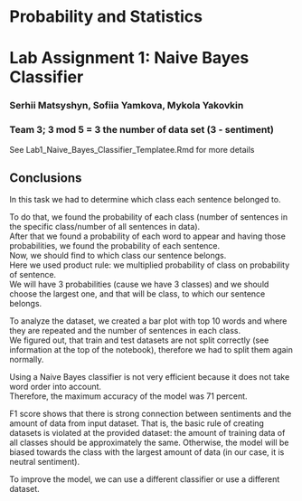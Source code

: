 # Probability and Statistics

# Lab Assignment 1: Naive Bayes Classifier

### Serhii Matsyshyn, Sofiia Yamkova, Mykola Yakovkin
### Team 3; 3 mod 5 = 3 the number of data set (3 - sentiment)

See Lab1_Naive_Bayes_Classifier_Templatee.Rmd for more details

## Conclusions
In this task we had to determine which class each sentence belonged to.  

To do that, we found the probability of each class (number of sentences in the specific class/number of all sentences in data).  
After that we found a probability of each word to appear and having those probabilities, we found the probability of each sentence.  
Now, we should find to which class our sentence belongs.  
Here we used product rule: we multiplied probability of class on probability of sentence.  
We will have 3 probabilities (cause we have 3 classes) and we should choose the largest one, and that will be class, to which our sentence belongs.  
  
To analyze the dataset, we created a bar plot with top 10 words and where they are repeated and the number of sentences in each class.  
We figured out, that train and test datasets are not split correctly (see information at the top of the notebook), therefore we had to split them again normally.  

Using a Naive Bayes classifier is not very efficient because it does not take word order into account.  
Therefore, the maximum accuracy of the model was 71 percent.  

F1 score shows that there is strong connection between sentiments and the amount of data from input dataset.
That is, the basic rule of creating datasets is violated at the provided dataset: the amount of training data of all classes should be approximately the same.
Otherwise, the model will be biased towards the class with the largest amount of data (in our case, it is neutral sentiment).

To improve the model, we can use a different classifier or use a different dataset.
